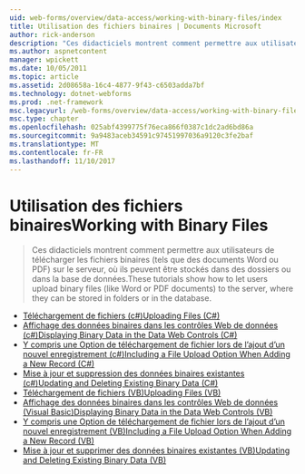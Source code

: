 ```yaml
---
uid: web-forms/overview/data-access/working-with-binary-files/index
title: Utilisation des fichiers binaires | Documents Microsoft
author: rick-anderson
description: "Ces didacticiels montrent comment permettre aux utilisateurs de télécharger les fichiers binaires (tels que des documents Word ou PDF) sur le serveur, où ils peuvent être stockés dans des dossiers ou dans la base de données."
ms.author: aspnetcontent
manager: wpickett
ms.date: 10/05/2011
ms.topic: article
ms.assetid: 2d08658a-16c4-4877-9f43-c6503adda7bf
ms.technology: dotnet-webforms
ms.prod: .net-framework
msc.legacyurl: /web-forms/overview/data-access/working-with-binary-files
msc.type: chapter
ms.openlocfilehash: 025abf4399775f76eca866f0387c1dc2ad6bd86a
ms.sourcegitcommit: 9a9483aceb34591c97451997036a9120c3fe2baf
ms.translationtype: MT
ms.contentlocale: fr-FR
ms.lasthandoff: 11/10/2017
---
```

<a name="working-with-binary-files"></a><span data-ttu-id="3c075-103">Utilisation des fichiers binaires</span><span class="sxs-lookup"><span data-stu-id="3c075-103">Working with Binary Files</span></span>
====================
> <span data-ttu-id="3c075-104">Ces didacticiels montrent comment permettre aux utilisateurs de télécharger les fichiers binaires (tels que des documents Word ou PDF) sur le serveur, où ils peuvent être stockés dans des dossiers ou dans la base de données.</span><span class="sxs-lookup"><span data-stu-id="3c075-104">These tutorials show how to let users upload binary files (like Word or PDF documents) to the server, where they can be stored in folders or in the database.</span></span>


- [<span data-ttu-id="3c075-105">Téléchargement de fichiers (c#)</span><span class="sxs-lookup"><span data-stu-id="3c075-105">Uploading Files (C#)</span></span>](uploading-files-cs.md)
- [<span data-ttu-id="3c075-106">Affichage des données binaires dans les contrôles Web de données (c#)</span><span class="sxs-lookup"><span data-stu-id="3c075-106">Displaying Binary Data in the Data Web Controls (C#)</span></span>](displaying-binary-data-in-the-data-web-controls-cs.md)
- [<span data-ttu-id="3c075-107">Y compris une Option de téléchargement de fichier lors de l’ajout d’un nouvel enregistrement (c#)</span><span class="sxs-lookup"><span data-stu-id="3c075-107">Including a File Upload Option When Adding a New Record (C#)</span></span>](including-a-file-upload-option-when-adding-a-new-record-cs.md)
- [<span data-ttu-id="3c075-108">Mise à jour et suppression des données binaires existantes (c#)</span><span class="sxs-lookup"><span data-stu-id="3c075-108">Updating and Deleting Existing Binary Data (C#)</span></span>](updating-and-deleting-existing-binary-data-cs.md)
- [<span data-ttu-id="3c075-109">Téléchargement de fichiers (VB)</span><span class="sxs-lookup"><span data-stu-id="3c075-109">Uploading Files (VB)</span></span>](uploading-files-vb.md)
- [<span data-ttu-id="3c075-110">Affichage des données binaires dans les contrôles Web de données (Visual Basic)</span><span class="sxs-lookup"><span data-stu-id="3c075-110">Displaying Binary Data in the Data Web Controls (VB)</span></span>](displaying-binary-data-in-the-data-web-controls-vb.md)
- [<span data-ttu-id="3c075-111">Y compris une Option de téléchargement de fichier lors de l’ajout d’un nouvel enregistrement (VB)</span><span class="sxs-lookup"><span data-stu-id="3c075-111">Including a File Upload Option When Adding a New Record (VB)</span></span>](including-a-file-upload-option-when-adding-a-new-record-vb.md)
- [<span data-ttu-id="3c075-112">Mise à jour et supprimer des données binaires existantes (VB)</span><span class="sxs-lookup"><span data-stu-id="3c075-112">Updating and Deleting Existing Binary Data (VB)</span></span>](updating-and-deleting-existing-binary-data-vb.md)
